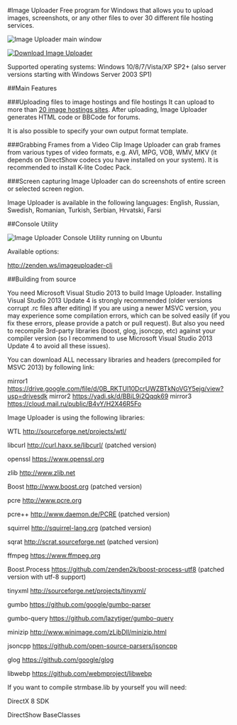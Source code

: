 #Image Uploader
Free program for Windows that allows you to upload images, screenshots, or any other files to over 30 different file hosting services. 

![Image Uploader main window](https://lh3.googleusercontent.com/-Cn0FbMwNmME/VXvtHdBlKgI/AAAAAAAAF0A/r7soROnyqrg/s0/clipboard_5956_12792.png)

[![Download Image Uploader](https://lh4.googleusercontent.com/-D6wvBfMHonw/VQHgBb9ZFzI/AAAAAAAAD1s/Hq1uUei_C-s/s0/download-button-en.png)](http://zenden.ws/imageuploader_downloads)

Supported operating systems: Windows 10/8/7/Vista/XP SP2+ (also server versions starting with Windows Server 2003 SP1)

##Main Features

###Uploading files to image hostings and file hostings
It can upload to more than [20 image hostings sites](http://zenden.ws/imageuploader_servers). After uploading, Image Uploader generates HTML code or BBCode for forums.

It is also possible to specify your own output format template.

###Grabbing Frames from a Video Clip
Image Uploader can grab frames from various types of video formats, e.g. AVI, MPG, VOB, WMV, MKV (it depends on DirectShow codecs you have installed on your system). It is recommended to install K-lite Codec Pack.

###Screen capturing
Image Uploader can do screenshots of entire screen or selected screen region.

Image Uploader is available in the following languages: English, Russian, Swedish, Romanian, Turkish, Serbian, Hrvatski, Farsi

##Console Utility

![Image Uploader Console Utility running on Ubuntu](https://lh4.googleusercontent.com/-cNDZG8GzVA4/VSwRWt6NyBI/AAAAAAAAEGU/y2TJbwUWhfQ/s0/Terminal_001.png)

Available options:

http://zenden.ws/imageuploader-cli

##Building from source

You need Microsoft Visual Studio 2013 to build Image Uploader. 
Installing Visual Studio 2013 Update 4 is strongly recommended (older versions corrupt .rc files after editing)
If you are using a newer MSVC version, you may experience some compilation errors, which can be solved easily (if you fix these errors, please provide a patch or pull request). 
But also you need to recompile 3rd-party 
libraries (boost, glog, jsoncpp, etc) against your compiler version (so I recommend to use Microsoft Visual Studio 2013 Update 4 to avoid all these issues).

You can download ALL necessary libraries and headers (precompiled for MSVC 2013) by following link:

mirror1 https://drive.google.com/file/d/0B_RKTUl10DcrUWZBTkNoVGY5ejg/view?usp=drivesdk
mirror2 https://yadi.sk/d/BBiL9i2Qqqk69
mirror3 https://cloud.mail.ru/public/B4vY/H2X46R5Fo

Image Uploader is using the following libraries:

WTL             http://sourceforge.net/projects/wtl/

libcurl         http://curl.haxx.se/libcurl/ (patched version)

openssl         https://www.openssl.org

zlib            http://www.zlib.net

Boost           http://www.boost.org (patched version)

pcre            http://www.pcre.org

pcre++          http://www.daemon.de/PCRE (patched version)

squirrel        http://squirrel-lang.org (patched version)

sqrat		    http://scrat.sourceforge.net (patched version)

ffmpeg          https://www.ffmpeg.org

Boost.Process   https://github.com/zenden2k/boost-process-utf8 (patched version with utf-8 support)

tinyxml         http://sourceforge.net/projects/tinyxml/

gumbo           https://github.com/google/gumbo-parser

gumbo-query     https://github.com/lazytiger/gumbo-query

minizip         http://www.winimage.com/zLibDll/minizip.html

jsoncpp         https://github.com/open-source-parsers/jsoncpp

glog            https://github.com/google/glog

libwebp         https://github.com/webmproject/libwebp

If you want to compile strmbase.lib by yourself you will need:

DirectX 8 SDK

DirectShow BaseClasses

